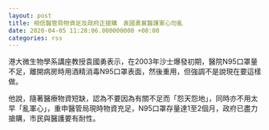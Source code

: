 ```yaml
---
layout: post
title: 相信醫管局物資足及政府正搶購　袁國勇冀醫護軍心勿亂
date: 2020-04-05 11:28:06.000000000 +08:00
categories: rss
---
```


港大微生物學系講座教授袁國勇表示，在2003年沙士爆發初期，醫院N95口罩量不足，離開病房時用酒精消毒N95口罩表面，然後重用，但強調不是說現在要這樣做。

他說，隨著醫療物資短缺，認為不要因為有關不足而「怨天怨地」，同時亦不用太早「亂軍心」，重申醫管局現時物資充足，N95口罩存量達1至2個月，政府已盡力搶購，市民與醫護要有耐性。
